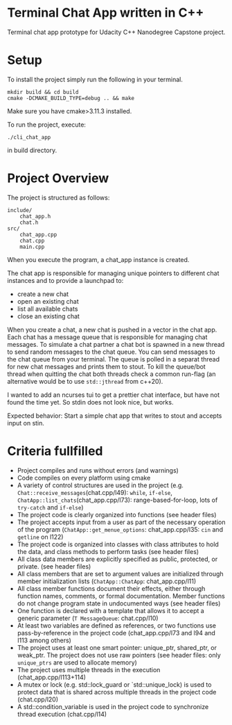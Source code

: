 # Terminal Chat App written in C++

Terminal chat app prototype for Udacity C++ Nanodegree Capstone project.

# Setup
To install the project simply run the following in your terminal.

```
mkdir build && cd build
cmake -DCMAKE_BUILD_TYPE=debug .. && make
```

Make sure you have cmake>3.11.3 installed.

To run the project, execute:
```
./cli_chat_app
```
in build directory.

# Project Overview
The project is structured as follows:
```
include/
    chat_app.h
    chat.h
src/
    chat_app.cpp
    chat.cpp
    main.cpp
```
When you execute the program, a chat_app instance is created.

The chat app is responsible for managing unique pointers to different chat instances and to provide a launchpad to:

- create a new chat
- open an existing chat
- list all available chats
- close an existing chat

When you create a chat, a new chat is pushed in a vector in the chat app. Each chat has a message queue that is responsible for managing chat messages. To simulate a chat partner a chat bot is spawned in a new thread to send random messages to the chat queue. You can send messages to the chat queue from your terminal. The queue is polled in a separat thread for new chat messages and prints them to stout. To kill the queue/bot thread when quitting the chat both threads check a common run-flag (an alternative would be to use `std::jthread` from c++20).

I wanted to add an ncurses tui to get a prettier chat interface, but have not found the time yet. So stdin does not look nice, but works.

Expected behavior: Start a simple chat app that writes to stout and accepts input on stin.

# Criteria fullfilled

- Project compiles and runs without errors (and warnings)
- Code compiles on every platform using cmake
- A variety of control structures are used in the project (e.g. `Chat::receive_messages`(chat.cpp/l49): `while`, `if-else`, `ChatApp::list_chats`(chat_app.cpp/l73): range-based-for-loop, lots of `try-catch` and `if-else`)
- The project code is clearly organized into functions (see header files)
- The project accepts input from a user as part of the necessary operation of the program (`ChatApp::get_menue_options`: chat_app.cpp/l35: `cin` and `getline` on l122)
- The project code is organized into classes with class attributes to hold the data, and class methods to perform tasks (see header files)
- All class data members are explicitly specified as public, protected, or private. (see header files)
- All class members that are set to argument values are initialized through member initialization lists (`ChatApp::ChatApp`: chat_app.cpp/l11)
- All class member functions document their effects, either through function names, comments, or formal documentation. Member functions do not change program state in undocumented ways (see header files)
- One function is declared with a template that allows it to accept a generic parameter (`T MessageQueue`: chat.cpp/l10)
- At least two variables are defined as references, or two functions use pass-by-reference in the project code (chat_app.cpp/l73 and l94 and l113 among others)
- The project uses at least one smart pointer: unique_ptr, shared_ptr, or weak_ptr. The project does not use raw pointers (see header files: only `unique_ptrs` are used to allocate memory)
- The project uses multiple threads in the execution (chat_app.cpp/l113+114)
- A mutex or lock (e.g. std::lock_guard or `std::unique_lock) is used to protect data that is shared across multiple threads in the project code (chat.cpp/l20)
- A std::condition_variable is used in the project code to synchronize thread execution (chat.cpp/l14)

